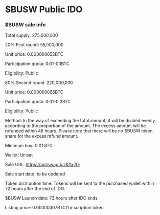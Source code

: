 # $BUSW Public IDO

### $BUSW sale info

Total supply: 275,000,000&#x20;

20% First round: 55,000,000&#x20;

Unit price: 0.000000052BTC&#x20;

Participation quota: 0.01-0.1BTC&#x20;

Eligibility: Public&#x20;

80% Second round: 220,000,000

&#x20;Unit price: 0.000000065BTC&#x20;

Participation quota: 0.01-0.2BTC&#x20;

Eligibility: Public&#x20;

Method: In the way of exceeding the total amount, it will be divided evenly according to the proportion of the amount. The excess amount will be refunded within 48 hours. Please note that there will be no $BUSW token share for the excess refund amount.&#x20;

Minimum buy: 0.01 BTC&#x20;

Wallet: Unisat&#x20;

Sale URL: https://bullswap.biz&#x20;

Sale start date: to be updated&#x20;

Token distribution time: Tokens will be sent to the purchased wallet within 72 hours after the end of IDO.&#x20;

$BUSW Launch date: 72 hours after IDO ends

&#x20;Listing price: 0.00000007BTC/1 inscription token
